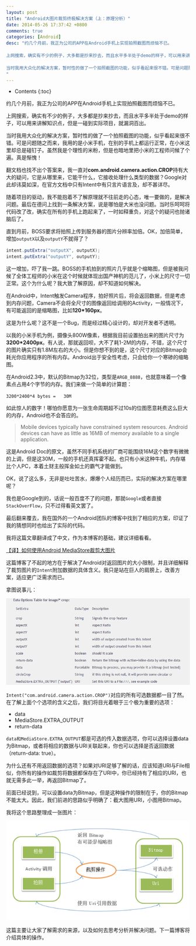 ```yaml
---
layout: post
title: "Android大图片裁剪终极解决方案（上：原理分析）"
date: 2014-05-26 17:37:42 +0800
comments: true
categories: [Android]
desc: "约几个月前，我正为公司的APP在Android手机上实现拍照截图而烦恼不已。

上网搜索，确实有不少的例子，大多都是抄来抄去，而且水平多半处于demo的样子，可以用来讲解知识点，但是一碰到实际项目，就漏洞百出。

当时我用大众化的解决方案，暂时性的做了一个拍照截图的功能，似乎看起来很不错。可是问题随之而来，我用的是小米手机，在别的手机上都运行正常，在小米这里却总是碰钉子。虽然我是个理性的米粉，但是也暗地里把小米的工程师问候了个遍。真是惭愧！
"
---
```


* Contents
{:toc}

约几个月前，我正为公司的APP在Android手机上实现拍照截图而烦恼不已。

上网搜索，确实有不少的例子，大多都是抄来抄去，而且水平多半处于demo的样子，可以用来讲解知识点，但是一碰到实际项目，就漏洞百出。

当时我用大众化的解决方案，暂时性的做了一个拍照截图的功能，似乎看起来很不错。可是问题随之而来，我用的是小米手机，在别的手机上都运行正常，在小米这里却总是碰钉子。虽然我是个理性的米粉，但是也暗地里把小米的工程师问候了个遍。真是惭愧！

翻文档也找不出个答案来，我一直对**com.android.camera.action.CROP**持有大大的疑问，它是从哪里来，它能干什么，它接收处理什么类型的数据？Google对此却讳莫如深，在官方文档中只有Intent中有只言片语言及，却不甚详尽。

随着项目的驱动，我不能抱着不了解原理就不往前走的心态，唯一要做的，是解决问题。最后在德问上找到一条解决方案，说是哪怕是大米也没问题。当时乐呵呵将代码改了改，确实在所有的手机上跑起来了，一时如释重负，对这个的疑问也抛诸脑后了。

直到月前，BOSS要求将拍照上传到服务器的图片分辨率加倍。OK，加倍简单，增加``outputX``以及``outputY``不就得了？

```java
intent.putExtra("outputX", outputX);
intent.putExtra("outputY", outputY);
```

这一增加，吓了我一跳。BOSS的手机拍到的照片几乎就是个缩略图，但是被我问候了全体工程师的小米在这个时候就体现出国产神机的范儿了，小米上的尺寸一切正常。这个为什么呢？我大致了解原因，却不知道如何解决。

在Android中，Intent触发Camera程序，拍好照片后，将会返回数据，但是考虑到内存问题，Camera不会将全尺寸的图像返回给调用的Activity，一般情况下，有可能返回的是缩略图，比如**120*160px**。

这是为什么呢？这不是一个Bug，而是经过精心设计的，却对开发者不透明。

以我的小米手机为例，摄像头800W像素，根据我目前设置拍出来的图片尺寸为**3200*2400px**。有人说，那就返回呗，大不了耗1-2M的内存，不错，这个尺寸的图片确实只有1.8M左右的大小。但是你想不到的是，这个尺寸对应的Bitmap会耗光你应用程序的所有内存。Android出于安全性考虑，只会给你一个寒碜的缩略图。

在Android2.3中，默认的Bitmap为32位，类型是``ARGB_8888``，也就意味着一个像素点占用4个字节的内存。我们来做一个简单的计算题：

`` 3200*2400*4 bytes =   30M ``

如此惊人的数字！哪怕你愿意为一张生命周期超不过10s的位图愿意耗费这么巨大的内存，Android也不会答应的。

> Mobile devices typically have constrained system resources. 
> Android devices can have as little as 16MB of memory available to a single application.

这是Android Doc的原文，虽然不同手机系统的厂商可能围绕16M这个数字有微微的上调，但是这30M，一般的手机还真挥霍不起。也只有小米这种牛机，内存堪比个人PC，本着土财主般挥金如土的霸气才能做到。

OK，说了这么多，无非是吐吐苦水，爆爆个人经历而已，实际的解决方案在哪里呢？

我也是Google到的，话说一般百度不了的问题，那就``Google``或者直接``StackOverFlow``，只不过得看英文罢了。

最后翻来覆去，我在国外的一个Android团队的博客中找到了相应的方案，印证了我的猜想同时也给出了实际的代码。

我将这篇文章翻译成了中文，作为本博客的基础，建议详细看看。

[【译】如何使用Android MediaStore裁剪大图片][1]

这篇博客了不起的地方在于解决了Android对返回图片的大小限制，并且详细解释了裁剪图片的``Intent``附加数据的具体含义。我只是站在巨人的肩膀上，改善方案，适应更广泛需求而已。

拿图说事儿：

![Intent Options][2]

``Intent("com.android.camera.action.CROP")``对应的所有可选数据都一目了然。在了解上面个个选项的含义之后，我们将目光着眼于三个极为重要的选项：

- data
- MediaStore.EXTRA_OUTPUT
- return-data

``data和MediaStore.EXTRA_OUTPUT``都是可选的传入数据选项，你可以选择设置data为Bitmap，或者将相应的数据与URI关联起来，你也可以选择是否返回数据（return-data: true）。

为什么还有不用返回数据的选项？如果对URI足够了解的话，应该知道URI与File相似，你所有的操作如裁剪将数据都保存在了URI中，你已经持有了相应的URI，也就无需多此一举，再返回Bitmap了。

前面已经说到，可以设置data为Bitmap，但是这种操作的限制在于，你的Bitmap不能太大。因此，我们前进的思路似乎明确了：截大图用URI，小图用Bitmap。

我将这个思路整理成一张图片：

![idea][3]

这篇主要让大家了解需求的来源，以及如何去思考分析并解决问题。下一篇博客将介绍具体的操作。

[1]: http://my.oschina.net/ryanhoo/blog/86843
[2]: /images/blog/android/144805_wCcI_245415.png
[3]: /images/blog/android/151831_7gRC_245415.png
